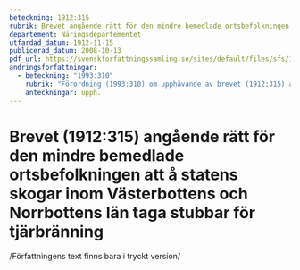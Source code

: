```yaml
---
beteckning: 1912:315
rubrik: Brevet angående rätt för den mindre bemedlade ortsbefolkningen att å statens skogar inom Västerbottens och Norrbottens län taga stubbar för tjärbränning
departement: Näringsdepartementet
utfardad_datum: 1912-11-15
publicerad_datum: 2008-10-13
pdf_url: https://svenskforfattningssamling.se/sites/default/files/sfs/1912-11/SFS1912-315.pdf
andringsforfattningar:
  - beteckning: "1993:310"
    rubrik: "Förordning (1993:310) om upphävande av brevet (1912:315) angående rätt för den mindre bemedlade ortsbefolkningen att å statens skogar inom Västerbottens och Norrbottens län taga stubbar för tjärbränning"
    anteckningar: upph.
---
```


# Brevet (1912:315) angående rätt för den mindre bemedlade ortsbefolkningen att å statens skogar inom Västerbottens och Norrbottens län taga stubbar för tjärbränning

/Författningens text finns bara i tryckt version/